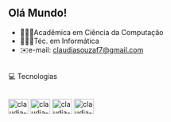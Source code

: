 ## Olá Mundo! 
- 👩🏽‍💻Acadêmica em Ciência da Computação
- 👩🏽‍💻Téc. em Informática
- ✉️e-mail: claudiasouzaf7@gmail.com
##
💻 Tecnologias 
<div style="display:inline_block"> <br>
  <img align="center" alt="claudia-java" height="30" width="40" 
  src="https://cdn.jsdelivr.net/gh/devicons/devicon@latest/icons/java/java-original-wordmark.svg">
  <img align="center" alt="claudia-css" height="30" width="40" 
  src="https://cdn.jsdelivr.net/gh/devicons/devicon@latest/icons/c/c-original.svg">
 <img align="center" alt="claudia-html" height="30" width="40" 
  src="https://cdn.jsdelivr.net/gh/devicons/devicon@latest/icons/html5/html5-original.svg">
 <img align="center" alt="claudia-css" height="30" width="40" 
  src="https://cdn.jsdelivr.net/gh/devicons/devicon@latest/icons/css3/css3-original.svg">
</div>

##


